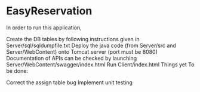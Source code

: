 # EasyReservation


In order to run this application,

Create the DB tables by following instructions given in Server/sql/sqldumpfile.txt
Deploy the java code (from Server/src and Server/WebContent) onto Tomcat server (port must be 8080)
Documentation of APIs can be checked by launching Server/WebContent/swagger/index.html
Run Client/index.html
Things yet To be done:

Correct the assign table bug
Implement unit testing
